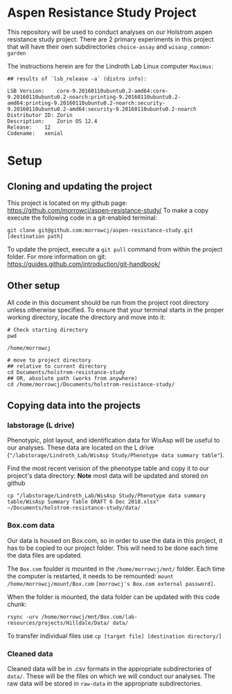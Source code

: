 # Aspen Resistance Study Project
This repository will be used to conduct analyses on our Holstrom aspen resistance study project. There are 2 primary experiments in this project that will have their own subdirectories `choice-assay` and `wisasp_common-garden`

The instructions herein are for the Lindroth Lab Linux computer `Maximus`:

```shell
## results of `lsb_release -a` (distro info):

LSB Version:	core-9.20160110ubuntu0.2-amd64:core-9.20160110ubuntu0.2-noarch:printing-9.20160110ubuntu0.2-amd64:printing-9.20160110ubuntu0.2-noarch:security-9.20160110ubuntu0.2-amd64:security-9.20160110ubuntu0.2-noarch
Distributor ID:	Zorin
Description:	Zorin OS 12.4
Release:	12
Codename:	xenial
```

# Setup

## Cloning and updating the project

This project is located on my github page: https://github.com/morrowcj/aspen-resistance-study/
To make a copy execute the following code in a git-enabled terminal:

```shell
git clone git@github.com:morrowcj/aspen-resistance-study.git [destination path]
```

To update the project, execute a `git pull` command from within the project folder.
For more information on git: https://guides.github.com/introduction/git-handbook/

## Other setup

All code in this document should be run from the project root directory unless otherwise specified. To ensure that your terminal starts in the proper working directory, locate the directory and move into it:

```shell
# Check starting directory
pwd
```

```
/home/morrowcj
```

```shell
# move to project directory
## relative to current directory
cd Documents/holstrom-resistance-study
## OR, absolute path (works from anywhere)
cd /home/morrowcj/Documents/holstrom-resistance-study/
```

## Copying data into the projects

### labstorage (L drive)

Phenotypic, plot layout, and identification data for WisAsp will be useful to our analyses. These data are located on the L drive (`"/labstorage/Lindroth_Lab/WisAsp Study/Phenotype data summary table"`). 

Find the most recent verision of the phenotype table and copy it to our project's data directory: **Note** most data will be updated and stored on github

```shell
cp "/labstorage/Lindroth_Lab/WisAsp Study/Phenotype data summary table/WisAsp Summary Table DRAFT 6 Dec 2018.xlsx" ~/Documents/holstrom-resistance-study/data/
```

### Box.com data

Our data is housed on Box.com, so in order to use the data in this project, it has to be copied to our project folder. This will need to be done each time the data files are updated.

The `Box.com` foulder is mounted in the `/home/morrowcj/mnt/` folder. Each time the computer is restarted, it needs to be remounted: `mount /home/morrowcj/mount/Box.com` `[morrowcj's Box.com external password]`. 

When the folder is mounted, the data folder can be updated with this code chunk:

```shell
rsync -urv /home/morrowcj/mnt/Box.com/lab-resources/projects/Hilldale/Data/ data/
```

To transfer individual files use `cp [target file] [destination directory/]`

### Cleaned data

Cleaned data will be in .csv formats in the appropriate subdirectories of `data/`. These will be the files on which we will conduct our analyses. The raw data will be stored in `raw-data` in the appropriate subdirectories. 